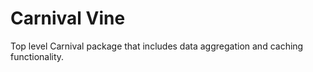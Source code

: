 # Carnival Vine

Top level Carnival package that includes data aggregation and caching functionality.
